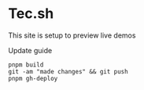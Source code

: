 # Tec.sh

This site is setup to preview live demos

Update guide

```
pnpm build
git -am "made changes" && git push
pnpm gh-deploy
```
